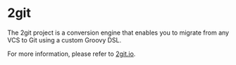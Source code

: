 # 2git

The 2git project is a conversion engine that enables you to migrate from any VCS to Git using a custom Groovy DSL.

For more information, please refer to [2git.io](http://www.2git.io/).
